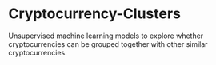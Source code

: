 # Cryptocurrency-Clusters
Unsupervised machine learning models to explore whether cryptocurrencies can be grouped together with other similar cryptocurrencies.
